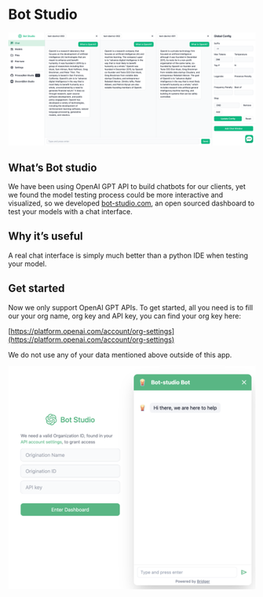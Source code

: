 # Bot Studio

![fine tune form](./public/chat-windows.png)

## What’s Bot studio

We have been using OpenAI GPT API to build chatbots for our clients, yet we found the model testing
process could be more interactive and visualized, so we
developed [bot-studio.com](http://bot-studio.com/), an open sourced dashboard to test your models
with a chat interface.

## Why it’s useful

A real chat interface is simply much better than a python IDE when testing your model.

## Get started

Now we only support OpenAI GPT APIs. To get started, all you need is to fill our your org name, org
key and API key, you can find your org key here:

[https://platform.openai.com/account/org-settings](https://platform.openai.com/account/org-settings)

We do not use any of your data mentioned above outside of this app.

![fine tune form](./public/onboarding.png)

